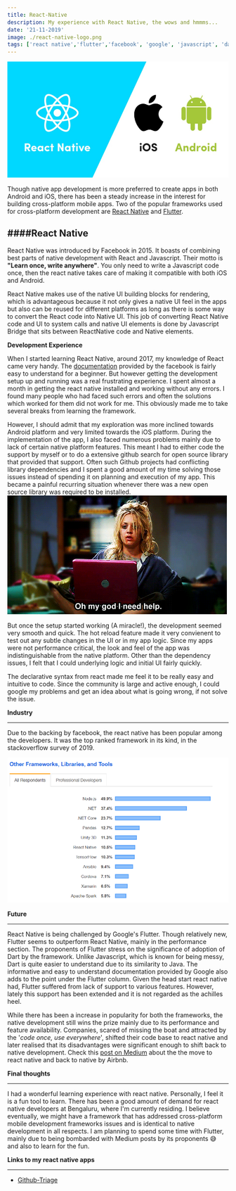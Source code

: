 ```yaml
---
title: React-Native
description: My experience with React Native, the wows and hmmms...
date: '21-11-2019'
image: ./react-native-logo.png
tags: ['react native','flutter','facebook', 'google', 'javascript', 'dart']
---
```


![](./react-native.jpg)

Though native app development is more preferred to create apps in both Android and iOS, there has been a steady increase in the interest for building cross-platform mobile apps. Two of the popular frameworks used for cross-platform development are [React Native](https://facebook.github.io/react-native/) and [Flutter](https://flutter.dev/).

####React Native
--- 
React Native was introduced by Facebook in 2015. It boasts of combining best parts of native development with React and Javascript. Their motto is **"Learn once, write anywhere"**. You only need to write a Javascript code once, then the react native takes care of making it compatible with both iOS and Android.

React Native makes use of the native UI building blocks for rendering, which is advantageous because it not only gives a native UI feel in the apps but also can be reused for different platforms as long as there is some way to convert the React code into Native UI. This job of converting React Native code and UI to system calls and native UI elements is done by Javascript Bridge that sits between ReactNative code and Native elements. 

__Development Experience__

When I started learning React Native, around 2017, my knowledge of React came very handy. The [documentation](https://facebook.github.io/react-native/docs/getting-started) provided by the facebook is fairly easy to understand for a beginner. But however getting the development setup up and running was a real frustrating experience. I spent almost a month in getting the react native installed and working without any errors. I found many people who had faced such errors and often the solutions which worked for them did not work for me. This obviously made me to take several breaks from learning the framework. 

However, I should admit that my exploration was more inclined towards Android platform and very limited towards the iOS platform. During the implementation of the app, I also faced numerous problems mainly due to lack of certain native platform features. This meant I had to either code the support by myself or to do a extensive github search for open source library that provided that support. Often such Github projects had conflicting library dependencies and I spent a good amount of my time solving those issues instead of spending it on planning and execution of my app. This became a painful recurring situation whenever there was a new open source library was required to be installed. ![](penny.gif)

But once the setup started working (A miracle!), the development seemed very smooth and quick. The hot reload feature made it very convienent to test out any subtle changes in the UI or in my app logic. Since my apps were not performance critical, the look and feel of the app was indistinguishable from the native platform. Other than the dependency issues, I felt that I could underlying logic and initial UI fairly quickly.

The declarative syntax from react made me feel it to be really easy and intuitive to code. Since the community is large and active enough, I could google my problems and get an idea about what is going wrong, if not solve the issue.

__Industry__
***
Due to the backing by facebook, the react native has been popular among the developers. It was the top ranked framework in its kind, in the stackoverflow survey of 2019.

![](stackoverflow.PNG)

__Future__
***
React Native is being challenged by Google's Flutter. Though relatively new, Flutter seems to outperform React Native, mainly in the performance section. The proponents of Flutter stress on the significance of adoption of Dart by the framework. Unlike Javascript, which is known for being messy, Dart is quite easier to understand due to its similarity to Java.
The informative and easy to understand documentation provided by Google  also adds to the point under the Flutter column. Given the head start react native had, Flutter suffered from lack of support to various features. However, lately this support has been extended and it is not regarded as the achilles heel.

While there has been a increase in popularity for both the frameworks, the native development still wins the prize mainly due to its performance and feature availability. Companies, scared of missing the boat and attracted by the '_code once, use everywhere_', shifted their code base to react native and later realised that its disadvantages were significant enough to shift back to native development. Check this [post on Medium](https://medium.com/airbnb-engineering/react-native-at-airbnb-f95aa460be1c) about the the move to react native and back to native by Airbnb.

__Final thoughts__
***
I had a wonderful learning experience with react native. Personally, I feel it is a fun tool to learn. There has been a good amount of demand for react native developers at Bengaluru, where I'm currently residing. I believe eventually, we might have a framework that has addressed cross-platform mobile development frameworks issues and is identical to native development in all respects. I am planning to spend some time with Flutter, mainly due to being bombarded with Medium posts by its proponents 😅 and also to learn for the fun.

__Links to my react native apps__
***
 - [Github-Triage](https://github.com/JoyTerence/Github-Triage)
